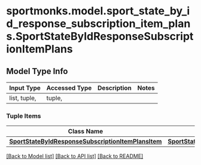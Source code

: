 # sportmonks.model.sport_state_by_id_response_subscription_item_plans.SportStateByIdResponseSubscriptionItemPlans

## Model Type Info
Input Type | Accessed Type | Description | Notes
------------ | ------------- | ------------- | -------------
list, tuple,  | tuple,  |  | 

### Tuple Items
Class Name | Input Type | Accessed Type | Description | Notes
------------- | ------------- | ------------- | ------------- | -------------
[**SportStateByIdResponseSubscriptionItemPlansItem**](SportStateByIdResponseSubscriptionItemPlansItem.md) | [**SportStateByIdResponseSubscriptionItemPlansItem**](SportStateByIdResponseSubscriptionItemPlansItem.md) | [**SportStateByIdResponseSubscriptionItemPlansItem**](SportStateByIdResponseSubscriptionItemPlansItem.md) |  | 

[[Back to Model list]](../../README.md#documentation-for-models) [[Back to API list]](../../README.md#documentation-for-api-endpoints) [[Back to README]](../../README.md)

